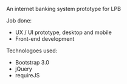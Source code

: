 An internet banking system prototype for LPB

Job done:
- UX / UI prototype, desktop and mobile
- Front-end development

Technologoes used:
- Bootstrap 3.0
- jQuery
- requireJS
